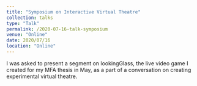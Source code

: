 ```yaml
---
title: "Symposium on Interactive Virtual Theatre"
collection: talks
type: "Talk"
permalink: /2020-07-16-talk-symposium
venue: "Online"
date: 2020/07/16
location: "Online"
---
```



I was asked to present a segment on lookingGlass, the live video game I created for my MFA thesis in May, as a part of a conversation on creating experimental virtual theatre. 
